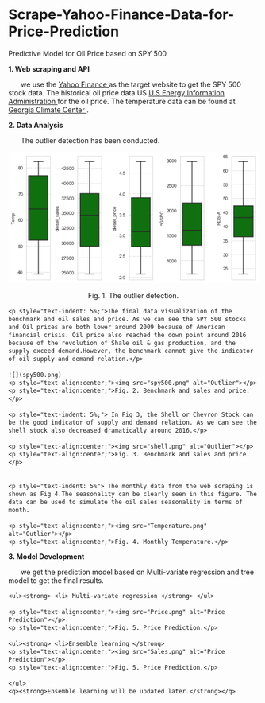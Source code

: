 # Scrape-Yahoo-Finance-Data-for-Price-Prediction
Predictive Model for Oil Price based on SPY 500

<h>
    <strong>1. Web scraping and API</strong>
</h>

<p style="text-indent: 5%;"> 
    we use the <a href="https://finance.yahoo.com/" target="_blank" rel="external" hreflang="en" type="text/html"> Yahoo Finance </a> as the target website to get the SPY 500 stock data. The historical oil price data US <a href="https://www.eia.gov/opendata/commands.php" target="_blank" rel="external" hreflang="en" type="text/html"> U.S Energy Information Administration </a> for the oil price. The temperature data can be found at <a href="https://sercc.com/climateinfo_files/monthly/Georgia_prcp_DivNew.htm" target="_blank" rel="external" hreflang="en" type="text/html"> Georgia Climate Center </a>.
    
</p>

<h> <strong>2. Data Analysis </strong> </h>

<p style="text-indent: 5%;">
    The outlier detection has been conducted.
    <p style="text-align:center;"><img src="outliers.png" alt="Outlier"></p>
    <p style="text-align:center;">Fig. 1. The outlier detection.</p>
    
    <p style="text-indent: 5%;">The final data visualization of the benchmark and oil sales and price. As we can see the SPY 500 stocks and Oil prices are both lower around 2009 because of American financial crisis. Oil price also reached the down point around 2016 because of the revolution of Shale oil & gas production, and the supply exceed demand.However, the benchmark cannot give the indicator of oil supply and demand relation.</p>
    
    ![](spy500.png)
    <p style="text-align:center;"><img src="spy500.png" alt="Outlier"></p>
    <p style="text-align:center;">Fig. 2. Benchmark and sales and price.</p>
    
    <p style="text-indent: 5%;"> In Fig 3, the Shell or Chevron Stock can be the good indicator of supply and demand relation. As we can see the shell stock also decreased dramatically around 2016.</p>
    
    <p style="text-align:center;"><img src="shell.png" alt="Outlier"></p>
    <p style="text-align:center;">Fig. 3. Benchmark and sales and price.</p>
    
    
    <p style="text-indent: 5%"> The monthly data from the web scraping is shown as Fig 4.The seasonality can be clearly seen in this figure. The data can be used to simulate the oil sales seasonality in terms of month.
    
    <p style="text-align:center;"><img src="Temperature.png" alt="Outlier"></p>
    <p style="text-align:center;">Fig. 4. Monthly Temperature.</p>
    
</p>

<h><strong>3. Model Development</strong> </h>
<p style="text-indent: 5%;">
    we get the prediction model based on Multi-variate regression and tree model to get the final results.
    
    <ul><strong> <li> Multi-variate regression </strong> </ul>
    
    <p style="text-align:center;"><img src="Price.png" alt="Price Prediction"></p>
    <p style="text-align:center;">Fig. 5. Price Prediction.</p>
    
    <ul><strong> <li>Ensemble learning </strong>
    <p style="text-align:center;"><img src="Sales.png" alt="Price Prediction"></p>
    <p style="text-align:center;">Fig. 5. Price Prediction.</p>
    
    </ul>
    <q><strong>Ensemble learning will be updated later.</strong></q>
</p>




